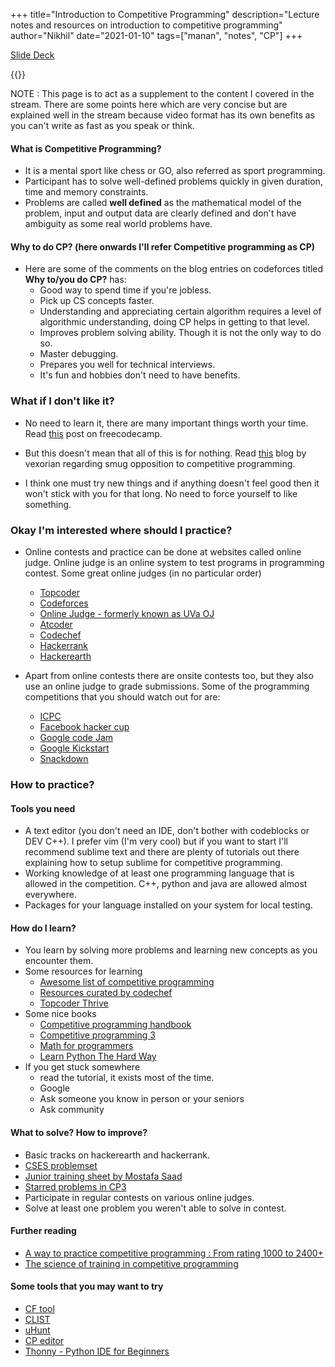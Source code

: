 +++
title="Introduction to Competitive Programming"
description="Lecture notes and resources on introduction to competitive programming"
author="Nikhil"
date="2021-01-10"
tags=["manan", "notes", "CP"]
+++

[Slide Deck](/files/session.pdf)

{{<youtube nKQpS0dg61Y>}}

NOTE : This page is to act as a supplement to the content I covered in the stream. There are some points here which are very concise but are explained well in the stream because video format has its own benefits as you can't write as fast as you speak or think.

#### What is Competitive Programming?
- It is a mental sport like chess or GO, also referred as sport programming.
- Participant has to solve well-defined problems quickly in given duration, time and memory constraints.
- Problems are called __well defined__ as the mathematical model of the problem, input and output data are clearly defined and don't have ambiguity as some real world problems have.


#### Why to do CP? (here onwards I'll refer Competitive programming as CP)

- Here are some of the comments on the blog entries on codeforces titled __Why to/you do CP?__ has:
	- Good way to spend time if you're jobless.
	- Pick up CS concepts faster.
	- Understanding and appreciating certain algorithm requires a level of algorithmic understanding, doing CP helps in getting to that level.
	- Improves problem solving ability. Though it is not the only way to do so.
	- Master debugging.
	- Prepares you well for technical interviews.
	- It's fun and hobbies don't need to have benefits.

### What if I don't like it?
- No need to learn it, there are many important things worth your time. Read [this](https://www.freecodecamp.org/news/mythbusting-competitive-programming/) post on freecodecamp.

- But this doesn't mean that all of this is for nothing. Read [this](https://www.vexorian.com/2013/05/regarding-smug-opposition-to.html) blog by vexorian regarding smug opposition to competitive programming.

- I think one must try new things and if anything doesn't feel good then it won't stick with you for that long. No need to force yourself to like something.

### Okay I'm interested where should I practice?

- Online contests and practice can be done at websites called online judge. Online judge is an online system to test programs in programming contest. Some great online judges (in no particular order)
	- [Topcoder](https://arena.topcoder.com)
	- [Codeforces](https://codeforces.com)
	- [Online Judge - formerly known as UVa OJ](https://onlinejudge.org)
	- [Atcoder](https://atcoder.jp)
	- [Codechef](https://codechef.com)
	- [Hackerrank](https://hackerrank.com)
	- [Hackerearth](https://hackerearth.com)

- Apart from online contests there are onsite contests too, but they also use an online judge to grade submissions. Some of the programming competitions that you should watch out for are:
	- [ICPC](https://icpc.global/welcome.icpc)
	- [Facebook hacker cup](https://www.facebook.com/codingcompetitions/hacker-cup)
	- [Google code Jam](https://codingcompetitions.withgoogle.com/codejam)
	- [Google Kickstart](https://codingcompetitions.withgoogle.com/kickstart)
	- [Snackdown](https://www.codechef.com/snackdown)

### How to practice?

#### Tools you need

- A text editor (you don't need an IDE, don't bother with codeblocks or DEV C++). I prefer vim (I'm very cool) but if you want to start I'll recommend sublime text and there are plenty of tutorials out there explaining how to setup sublime for competitive programming. 
- Working knowledge of at least one programming language that is allowed in the competition. C++, python and java are allowed almost everywhere.
- Packages for your language installed on your system for local testing.

#### How do I learn?
- You learn by solving more problems and learning new concepts as you encounter them.
- Some resources for learning 
	- [Awesome list of competitive programming](https://codeforces.com/blog/entry/23054)
	- [Resources curated by codechef](https://codechef.com/certification/data-structures-and-algorithms/prepare#foundation)
	- [Topcoder Thrive](https://topcoder.com/thrive)
- Some nice books
	- [Competitive programming handbook](https://cses.fi/book/book.pdf)
	- [Competitive programming 3](https://cpbook.net/#CP3details)
	- [Math for programmers](https://yurichev.com/writings/Math-for-programmers.pdf)
	- [Learn Python The Hard Way](https://www.goodreads.com/book/show/8341335-learn-python-the-hard-way)
- If you get stuck somewhere
	- read the tutorial, it exists most of the time.
	- Google
	- Ask someone you know in person or your seniors
	- Ask community 

#### What to solve? How to improve?

- Basic tracks on hackerearth and hackerrank.
- [CSES problemset](https://cses.fi/problemset)
- [Junior training sheet by Mostafa Saad](https://goo.gl/unDETI)
- [Starred problems in CP3](https://onlinejudge.org/index.php?option=com_onlinejudge&Itemid=8&category=604)
- Participate in regular contests on various online judges.
- Solve at least one problem you weren't able to solve in contest.


#### Further reading
- [A way to practice competitive programming : From rating 1000 to 2400+](https://codeforces.com/blog/entry/66909)
- [The science of training in competitive programming](https://codeforces.com/blog/entry/17842)

#### Some tools that you may want to try
- [CF tool](https://github.com/xalanq/cf-tool)
- [CLIST](https://clist.by)
- [uHunt](https://uhunt.onlinejudge.org)
- [CP editor](https://github.com/cpeditor/cpeditor)
- [Thonny - Python IDE for Beginners](https://thonny.org)


